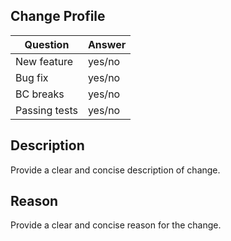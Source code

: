 ## Change Profile

| Question      | Answer
| ------------- | ---
| New feature   | yes/no
| Bug fix       | yes/no
| BC breaks     | yes/no
| Passing tests | yes/no

## Description
Provide a clear and concise description of change.

## Reason
Provide a clear and concise reason for the change.
